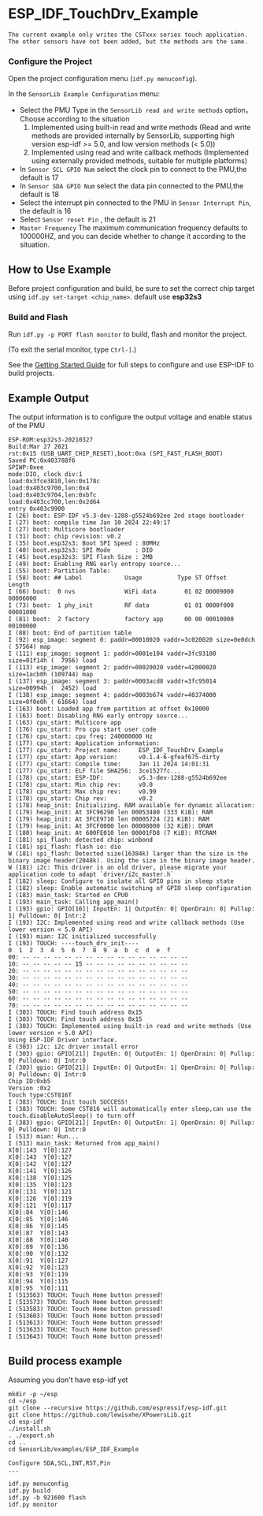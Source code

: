 # ESP_IDF_TouchDrv_Example

```
The current example only writes the CSTxxx series touch application. 
The other sensors have not been added, but the methods are the same.
```


### Configure the Project

Open the project configuration menu (`idf.py menuconfig`).


In the `SensorLib Example Configuration` menu:

* Select the PMU Type in the `SensorLib read and write methods` option，Choose according to the situation
    1. Implemented using built-in read and write methods (Read and write methods are provided internally by SensorLib, supporting high version esp-idf >= 5.0, and low version methods (< 5.0))
    2. Implemented using read and write callback methods (Implemented using externally provided methods, suitable for multiple platforms)
* In `Sensor SCL GPIO Num` select the clock pin to connect to the PMU,the default is 17
* In `Sensor SDA GPIO Num` select the data pin connected to the PMU,the default is 18
* Select the interrupt pin connected to the PMU in `Sensor Interrupt Pin`, the default is 16
* Select `Sensor reset Pin` , the default is 21
* `Master Frequency` The maximum communication frequency defaults to 100000HZ, and you can decide whether to change it according to the situation.

## How to Use Example

Before project configuration and build, be sure to set the correct chip target using `idf.py set-target <chip_name>`. default use **esp32s3**


### Build and Flash

Run `idf.py -p PORT flash monitor` to build, flash and monitor the project.

(To exit the serial monitor, type ``Ctrl-]``.)

See the [Getting Started Guide](https://docs.espressif.com/projects/esp-idf/en/latest/get-started/index.html) for full steps to configure and use ESP-IDF to build projects.

## Example Output

The output information is to configure the output voltage and enable status of the PMU

```
ESP-ROM:esp32s3-20210327
Build:Mar 27 2021
rst:0x15 (USB_UART_CHIP_RESET),boot:0xa (SPI_FAST_FLASH_BOOT)
Saved PC:0x403788f6
SPIWP:0xee
mode:DIO, clock div:1
load:0x3fce3810,len:0x178c
load:0x403c9700,len:0x4
load:0x403c9704,len:0xbfc
load:0x403cc700,len:0x2d64
entry 0x403c9900
I (26) boot: ESP-IDF v5.3-dev-1288-g5524b692ee 2nd stage bootloader
I (27) boot: compile time Jan 10 2024 22:49:17
I (27) boot: Multicore bootloader
I (31) boot: chip revision: v0.2
I (35) boot.esp32s3: Boot SPI Speed : 80MHz
I (40) boot.esp32s3: SPI Mode       : DIO
I (45) boot.esp32s3: SPI Flash Size : 2MB
I (49) boot: Enabling RNG early entropy source...
I (55) boot: Partition Table:
I (58) boot: ## Label            Usage          Type ST Offset   Length
I (66) boot:  0 nvs              WiFi data        01 02 00009000 00006000
I (73) boot:  1 phy_init         RF data          01 01 0000f000 00001000
I (81) boot:  2 factory          factory app      00 00 00010000 00100000
I (88) boot: End of partition table
I (92) esp_image: segment 0: paddr=00010020 vaddr=3c020020 size=0e0dch ( 57564) map
I (111) esp_image: segment 1: paddr=0001e104 vaddr=3fc93100 size=01f14h (  7956) load
I (113) esp_image: segment 2: paddr=00020020 vaddr=42000020 size=1acb0h (109744) map
I (137) esp_image: segment 3: paddr=0003acd8 vaddr=3fc95014 size=00994h (  2452) load
I (138) esp_image: segment 4: paddr=0003b674 vaddr=40374000 size=0f0e0h ( 61664) load
I (163) boot: Loaded app from partition at offset 0x10000
I (163) boot: Disabling RNG early entropy source...
I (163) cpu_start: Multicore app
I (176) cpu_start: Pro cpu start user code
I (176) cpu_start: cpu freq: 240000000 Hz
I (177) cpu_start: Application information:
I (177) cpu_start: Project name:     ESP_IDF_TouchDrv_Example
I (177) cpu_start: App version:      v0.1.4-6-gfeaf675-dirty
I (177) cpu_start: Compile time:     Jan 11 2024 14:01:31
I (177) cpu_start: ELF file SHA256:  3ce1527fc...
I (178) cpu_start: ESP-IDF:          v5.3-dev-1288-g5524b692ee
I (178) cpu_start: Min chip rev:     v0.0
I (178) cpu_start: Max chip rev:     v0.99 
I (178) cpu_start: Chip rev:         v0.2
I (178) heap_init: Initializing. RAM available for dynamic allocation:
I (179) heap_init: At 3FC96290 len 00053480 (333 KiB): RAM
I (179) heap_init: At 3FCE9710 len 00005724 (21 KiB): RAM
I (179) heap_init: At 3FCF0000 len 00008000 (32 KiB): DRAM
I (180) heap_init: At 600FE010 len 00001FD8 (7 KiB): RTCRAM
I (181) spi_flash: detected chip: winbond
I (181) spi_flash: flash io: dio
W (181) spi_flash: Detected size(16384k) larger than the size in the binary image header(2048k). Using the size in the binary image header.
W (181) i2c: This driver is an old driver, please migrate your application code to adapt `driver/i2c_master.h`
I (182) sleep: Configure to isolate all GPIO pins in sleep state
I (182) sleep: Enable automatic switching of GPIO sleep configuration
I (183) main_task: Started on CPU0
I (193) main_task: Calling app_main()
I (193) gpio: GPIO[16]| InputEn: 1| OutputEn: 0| OpenDrain: 0| Pullup: 1| Pulldown: 0| Intr:2 
I (193) I2C: Implemented using read and write callback methods (Use lower version < 5.0 API)
I (193) mian: I2C initialized successfully
I (193) TOUCH: ----touch_drv_init----
0  1  2  3  4  5  6  7  8  9  a  b  c  d  e  f
00: -- -- -- -- -- -- -- -- -- -- -- -- -- -- -- --
10: -- -- -- -- -- 15 -- -- -- -- -- -- -- -- -- --
20: -- -- -- -- -- -- -- -- -- -- -- -- -- -- -- --
30: -- -- -- -- -- -- -- -- -- -- -- -- -- -- -- --
40: -- -- -- -- -- -- -- -- -- -- -- -- -- -- -- --
50: -- -- -- -- -- -- -- -- -- -- -- -- -- -- -- --
60: -- -- -- -- -- -- -- -- -- -- -- -- -- -- -- --
70: -- -- -- -- -- -- -- -- -- -- -- -- -- -- -- --
I (303) TOUCH: Find touch address 0x15
I (303) TOUCH: Find touch address 0x15
I (303) TOUCH: Implemented using built-in read and write methods (Use lower version < 5.0 API)
Using ESP-IDF Driver interface.
E (303) i2c: i2c driver install error
I (303) gpio: GPIO[21]| InputEn: 0| OutputEn: 1| OpenDrain: 0| Pullup: 0| Pulldown: 0| Intr:0 
I (303) gpio: GPIO[21]| InputEn: 0| OutputEn: 1| OpenDrain: 0| Pullup: 0| Pulldown: 0| Intr:0 
Chip ID:0xb5
Version :0x2
Touch type:CST816T
I (383) TOUCH: Init touch SUCCESS!
I (383) TOUCH: Some CST816 will automatically enter sleep,can use the touch.disableAutoSleep() to turn off
I (383) gpio: GPIO[21]| InputEn: 0| OutputEn: 1| OpenDrain: 0| Pullup: 0| Pulldown: 0| Intr:0 
I (513) mian: Run...
I (513) main_task: Returned from app_main()
X[0]:143  Y[0]:127 
X[0]:143  Y[0]:127
X[0]:142  Y[0]:127
X[0]:141  Y[0]:126
X[0]:138  Y[0]:125 
X[0]:135  Y[0]:123
X[0]:131  Y[0]:121
X[0]:126  Y[0]:119
X[0]:121  Y[0]:117
X[0]:84  Y[0]:146
X[0]:85  Y[0]:146
X[0]:86  Y[0]:145
X[0]:87  Y[0]:143
X[0]:88  Y[0]:140 
X[0]:89  Y[0]:136
X[0]:90  Y[0]:132
X[0]:91  Y[0]:127
X[0]:92  Y[0]:123
X[0]:93  Y[0]:119
X[0]:94  Y[0]:115
X[0]:95  Y[0]:111
I (513563) TOUCH: Touch Home button pressed!
I (513573) TOUCH: Touch Home button pressed!
I (513583) TOUCH: Touch Home button pressed!
I (513603) TOUCH: Touch Home button pressed!
I (513613) TOUCH: Touch Home button pressed!
I (513633) TOUCH: Touch Home button pressed!
I (513643) TOUCH: Touch Home button pressed!
```

## Build process example

Assuming you don't have esp-idf yet

```
mkdir -p ~/esp
cd ~/esp
git clone --recursive https://github.com/espressif/esp-idf.git
git clone https://github.com/lewisxhe/XPowersLib.git
cd esp-idf
./install.sh
. ./export.sh
cd ..
cd SensorLib/examples/ESP_IDF_Example

Configure SDA,SCL,INT,RST,Pin
...

idf.py menuconfig
idf.py build
idf.py -b 921600 flash
idf.py monitor

```